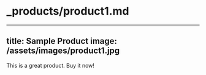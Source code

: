 # _products/product1.md
---
title: Sample Product
image: /assets/images/product1.jpg
---

This is a great product. Buy it now!